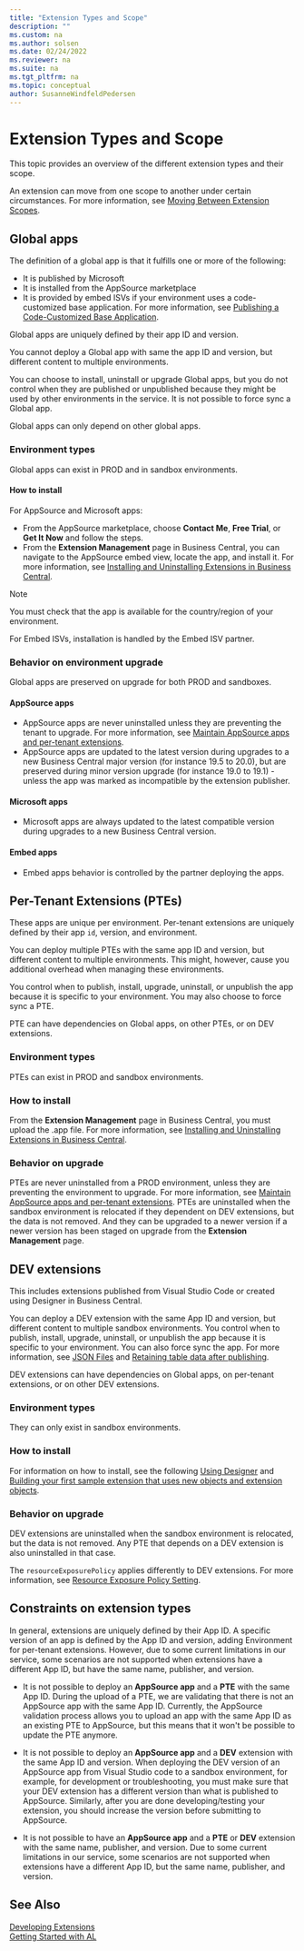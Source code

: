 ```yaml
---
title: "Extension Types and Scope"
description: ""
ms.custom: na
ms.author: solsen
ms.date: 02/24/2022
ms.reviewer: na
ms.suite: na
ms.tgt_pltfrm: na
ms.topic: conceptual
author: SusanneWindfeldPedersen
---
```


# Extension Types and Scope

This topic provides an overview of the different extension types and their scope. 

An extension can move from one scope to another under certain circumstances. For more information, see [Moving Between Extension Scopes](devenv-extensions-moving-scope.md).

## Global apps

The definition of a global app is that it fulfills one or more of the following:

- It is published by Microsoft  
- It is installed from the AppSource marketplace  
- It is provided by embed ISVs if your environment uses a code-customized base application. For more information, see [Publishing a Code-Customized Base Application](devenv-publish-code-customization.md).

Global apps are uniquely defined by their app ID and version.

You cannot deploy a Global app with same the app ID and version, but different content to multiple environments.

You can choose to install, uninstall or upgrade Global apps, but you do not control when they are published or unpublished because they might be used by other environments in the service. It is not possible to force sync a Global app.

Global apps can only depend on other global apps.

### Environment types

Global apps can exist in PROD and in sandbox environments.

#### How to install

For AppSource and Microsoft apps:

- From the AppSource marketplace, choose **Contact Me**, **Free Trial**, or **Get It Now** and follow the steps.
- From the **Extension Management** page in Business Central, you can navigate to the AppSource embed view, locate the app, and install it. For more information, see [Installing and Uninstalling Extensions in Business Central](/dynamics365/business-central/ui-extensions-install-uninstall).

> [!NOTE]  
> You must check that the app is available for the country/region of your environment.

For Embed ISVs, installation is handled by the Embed ISV partner.


### Behavior on environment upgrade

Global apps are preserved on upgrade for both PROD and sandboxes.

#### AppSource apps

- AppSource apps are never uninstalled unless they are preventing the tenant to upgrade. For more information, see [Maintain AppSource apps and per-tenant extensions](app-maintain.md).
- AppSource apps are updated to the latest version during upgrades to a new Business Central major version (for instance 19.5 to 20.0), but are preserved during minor version upgrade (for instance 19.0 to 19.1) - unless the app was marked as incompatible by the extension publisher.

#### Microsoft apps

- Microsoft apps are always updated to the latest compatible version during upgrades to a new Business Central version.

#### Embed apps

- Embed apps behavior is controlled by the partner deploying the apps.

## Per-Tenant Extensions (PTEs)

These apps are unique per environment. Per-tenant extensions are uniquely defined by their app `id`, version, and environment. 

<!-- kberes: Maybe we should define the term Environment that we all mean the same. -->

You can deploy multiple PTEs with the same app ID and version, but different content to multiple environments. This might, however, cause you additional overhead when managing these environments.
	
You control when to publish, install, upgrade, uninstall, or unpublish the app because it is specific to your environment. You may also choose to force sync a PTE.
	
PTE can have dependencies on Global apps, on other PTEs, or on DEV extensions.
	
### Environment types
	
PTEs can exist in PROD and sandbox environments.
	
### How to install

From the **Extension Management** page in Business Central, you must upload the .app file. For more information, see [Installing and Uninstalling Extensions in Business Central](/dynamics365/business-central/ui-extensions-install-uninstall). <!-- publishing a pte is different on-prem -->
	
### Behavior on upgrade

PTEs are never uninstalled from a PROD environment, unless they are preventing the environment to upgrade. For more information, see [Maintain AppSource apps and per-tenant extensions](app-maintain.md). PTEs are uninstalled when the sandbox environment is relocated if they dependent on DEV extensions, but the data is not removed. And they can be upgraded to a newer version if a newer version has been staged on upgrade from the **Extension Management** page.

## DEV extensions

This includes extensions published from Visual Studio Code or created using Designer in Business Central.

You can deploy a DEV extension with the same App ID and version, but different content to multiple sandbox environments. You control when to publish, install, upgrade, uninstall, or unpublish the app because it is specific to your environment. You can also force sync the app. For more information, see [JSON Files](devenv-json-files.md#launch-json) and [Retaining table data after publishing](devenv-retaining-data-after-publishing.md).

DEV extensions can have dependencies on Global apps, on per-tenant extensions, or on other DEV extensions.

### Environment types

They can only exist in sandbox environments.

### How to install

For information on how to install, see the following [Using Designer](devenv-inclient-designer.md) and [Building your first sample extension that uses new objects and extension objects](devenv-extension-example.md).

### Behavior on upgrade

DEV extensions are uninstalled when the sandbox environment is relocated, but the data is not removed. Any PTE that depends on a DEV extension is also uninstalled in that case.

The `resourceExposurePolicy` applies differently to DEV extensions. For more information, see [Resource Exposure Policy Setting](devenv-security-settings-and-ip-protetion.md).

<!-- allow download property is the only property which is effective from the policy set in the manifest and the rest of properties are set to true 
Apps published as dev extensions ignore the resource exposure policy settings.-->

## Constraints on extension types

In general, extensions are uniquely defined by their App ID. A specific version of an app is defined by the App ID and version, adding Environment for per-tenant extensions. However, due to some current limitations in our service, some scenarios are not supported when extensions have a different App ID, but have the same name, publisher, and version.

- It is not possible to deploy an **AppSource app** and a **PTE** with the same App ID. During the upload of a PTE, we are validating that there is not an AppSource app with the same App ID. Currently, the AppSource validation process allows you to upload an app with the same App ID as an existing PTE to AppSource, but this means that it won't be possible to update the PTE anymore.

- It is not possible to deploy an **AppSource app** and a **DEV** extension with the same App ID and version. When deploying the DEV version of an AppSource app from Visual Studio code to a sandbox environment, for example, for development or troubleshooting, you must make sure that your DEV extension has a different version than what is published to AppSource. Similarly, after you are done developing/testing your extension, you should increase the version before submitting to AppSource.

- It is not possible to have an **AppSource app** and a **PTE** or **DEV** extension with the same name, publisher, and version. Due to some current limitations in our service, some scenarios are not supported when extensions have a different App ID, but the same name, publisher, and version. 

## See Also

[Developing Extensions](devenv-dev-overview.md)  
[Getting Started with AL](devenv-get-started.md)  